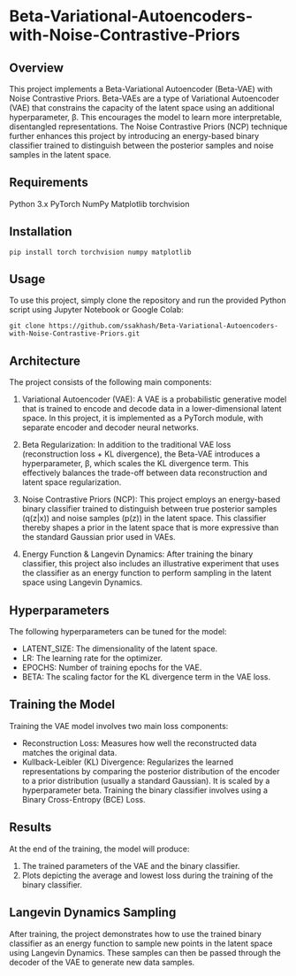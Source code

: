 # Beta-Variational-Autoencoders-with-Noise-Contrastive-Priors

## Overview
This project implements a Beta-Variational Autoencoder (Beta-VAE) with Noise Contrastive Priors. Beta-VAEs are a type of Variational Autoencoder (VAE) that constrains the capacity of the latent space using an additional hyperparameter, β. This encourages the model to learn more interpretable, disentangled representations. The Noise Contrastive Priors (NCP) technique further enhances this project by introducing an energy-based binary classifier trained to distinguish between the posterior samples and noise samples in the latent space.

## Requirements
Python 3.x
PyTorch
NumPy
Matplotlib
torchvision

## Installation
```
pip install torch torchvision numpy matplotlib
```

## Usage
To use this project, simply clone the repository and run the provided Python script using Jupyter Notebook or Google Colab:
```
git clone https://github.com/ssakhash/Beta-Variational-Autoencoders-with-Noise-Contrastive-Priors.git
```

## Architecture
The project consists of the following main components:

1) Variational Autoencoder (VAE): A VAE is a probabilistic generative model that is trained to encode and decode data in a lower-dimensional latent space. In this project, it is implemented as a PyTorch module, with separate encoder and decoder neural networks.

2) Beta Regularization: In addition to the traditional VAE loss (reconstruction loss + KL divergence), the Beta-VAE introduces a hyperparameter, β, which scales the KL divergence term. This effectively balances the trade-off between data reconstruction and latent space regularization.

3) Noise Contrastive Priors (NCP): This project employs an energy-based binary classifier trained to distinguish between true posterior samples (q(z|x)) and noise samples (p(z)) in the latent space. This classifier thereby shapes a prior in the latent space that is more expressive than the standard Gaussian prior used in VAEs.

4) Energy Function & Langevin Dynamics: After training the binary classifier, this project also includes an illustrative experiment that uses the classifier as an energy function to perform sampling in the latent space using Langevin Dynamics.

## Hyperparameters
The following hyperparameters can be tuned for the model:

- LATENT_SIZE: The dimensionality of the latent space.
- LR: The learning rate for the optimizer.
- EPOCHS: Number of training epochs for the VAE.
- BETA: The scaling factor for the KL divergence term in the VAE loss.

## Training the Model
Training the VAE model involves two main loss components:

- Reconstruction Loss: Measures how well the reconstructed data matches the original data.
- Kullback-Leibler (KL) Divergence: Regularizes the learned representations by comparing the posterior distribution of the encoder to a prior distribution (usually a standard Gaussian). It is scaled by a hyperparameter beta.
Training the binary classifier involves using a Binary Cross-Entropy (BCE) Loss.

## Results
At the end of the training, the model will produce:

1) The trained parameters of the VAE and the binary classifier.
2) Plots depicting the average and lowest loss during the training of the binary classifier.
   
## Langevin Dynamics Sampling
After training, the project demonstrates how to use the trained binary classifier as an energy function to sample new points in the latent space using Langevin Dynamics. These samples can then be passed through the decoder of the VAE to generate new data samples.
